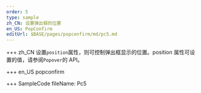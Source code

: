 ```yaml
---
order: 5
type: sample
zh_CN: 设置弹出框的位置
en_US: PopConfirm
editUrl: $BASE/pages/popconfirm/md/pc5.md
---
```


+++ zh_CN
设置<Code>position</Code>属性，则可控制弹出框显示的位置。position 属性可设置的值，请参阅<Code>Popover</Code>的 API。

+++ en_US
popconfirm

+++ SampleCode
fileName: Pc5
